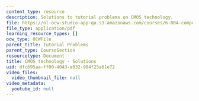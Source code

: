 ```yaml
---
content_type: resource
description: Solutions to tutorial problems on CMOS technology.
file: https://ol-ocw-studio-app-qa.s3.amazonaws.com/courses/6-004-computation-structures-spring-2009/dfc695aaff004043a032984f25a01e72_MIT6_004s09_tutor03_sol.pdf
file_type: application/pdf
learning_resource_types: []
ocw_type: OCWFile
parent_title: Tutorial Problems
parent_type: CourseSection
resourcetype: Document
title: CMOS technology - Solutions
uid: dfc695aa-ff00-4043-a032-984f25a01e72
video_files:
  video_thumbnail_file: null
video_metadata:
  youtube_id: null
---
```


